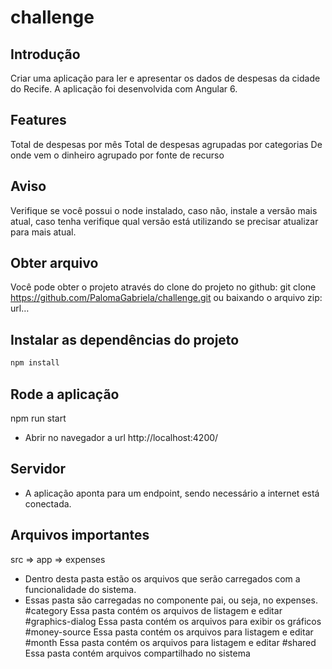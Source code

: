 # challenge

## Introdução
Criar uma aplicação para ler e apresentar os dados de despesas da cidade do Recife. A aplicação foi desenvolvida com Angular 6.

## Features
Total de despesas por mês
Total de despesas agrupadas por categorias
De onde vem o dinheiro agrupado por fonte de recurso

## Aviso
Verifique se você possui o node instalado, caso não, instale a versão mais atual, caso tenha verifique qual versão está utilizando se precisar atualizar para mais atual.

## Obter arquivo
Você pode obter o projeto através do clone do projeto no github: 
git clone https://github.com/PalomaGabriela/challenge.git
ou baixando o arquivo zip: url…

## Instalar as dependências do projeto
```bash
npm install
```


## Rode a aplicação
npm run start
- Abrir no navegador a url http://localhost:4200/

## Servidor
- A aplicação aponta para um endpoint, sendo necessário a internet está conectada.

## Arquivos importantes
src => app => expenses
- Dentro desta pasta estão os arquivos que serão carregados com a funcionalidade do sistema.
- Essas pasta são carregadas no componente pai, ou seja, no expenses.
#category 
Essa pasta contém os arquivos de listagem e editar 
#graphics-dialog
Essa pasta contém os arquivos para exibir os gráficos
#money-source
Essa pasta contém os arquivos para listagem e editar
#month
Essa pasta contém os arquivos para listagem e editar
#shared
Essa pasta contém arquivos compartilhado no sistema
